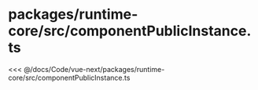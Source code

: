 # packages/runtime-core/src/componentPublicInstance.ts

<<< @/docs/Code/vue-next/packages/runtime-core/src/componentPublicInstance.ts
